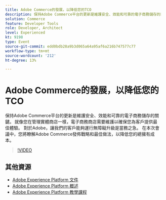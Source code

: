 ```yaml
---
title: Adobe Commerce的發展，以降低您的TCO
description: 保持Adobe Commerce平台的更新是維護安全、效能和可靠的電子商務儲存的關鍵。 就像您在管理實體商店一樣，電子商務商店需要維護以確保您為客戶提供最佳體驗。  對於Adobe，讓我們的客戶能夠運行無障礙升級是當務之急。 在本次會議中，您將瞭解Adobe Commerce發佈戰略和最佳做法，以降低您的總擁有成本。
solution: Commerce
feature: Developer Tools
role: Developer, Architect
level: Experienced
kt: 9198
type: Event
source-git-commit: edd0bdb28a9b3d065a64a95af6a216b747577c77
workflow-type: tm+mt
source-wordcount: '212'
ht-degree: 13%

---
```


# Adobe Commerce的發展，以降低您的TCO

保持Adobe Commerce平台的更新是維護安全、效能和可靠的電子商務儲存的關鍵。 就像您在管理實體商店一樣，電子商務商店需要維護以確保您為客戶提供最佳體驗。  對於Adobe，讓我們的客戶能夠運行無障礙升級是當務之急。 在本次會議中，您將瞭解Adobe Commerce發佈戰略和最佳做法，以降低您的總擁有成本。

>[!VIDEO](https://video.tv.adobe.com/v/337765/?quality=12&learn=on&hidetitle=true)

## 其他資源

- [Adobe Experience Platform 文件](https://experienceleague.adobe.com/docs/experience-platform.html)
- [Adobe Experience Platform 概述](https://experienceleague.adobe.com/docs/experience-platform/landing/home.html?lang=zh-Hant)
- [Adobe Experience Platform 教學課程](https://experienceleague.adobe.com/docs/platform-learn/tutorials/overview.html?lang=zh-Hant)
